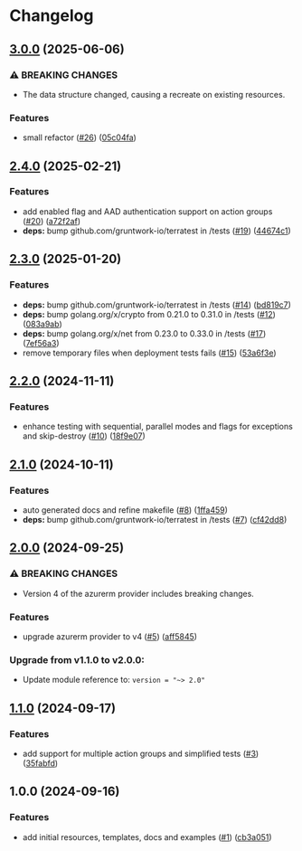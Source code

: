 # Changelog

## [3.0.0](https://github.com/CloudNationHQ/terraform-azure-mag/compare/v2.4.0...v3.0.0) (2025-06-06)


### ⚠ BREAKING CHANGES

* The data structure changed, causing a recreate on existing resources.

### Features

* small refactor ([#26](https://github.com/CloudNationHQ/terraform-azure-mag/issues/26)) ([05c04fa](https://github.com/CloudNationHQ/terraform-azure-mag/commit/05c04fae4bd48fe8f0121192e087147fa142c16b))

## [2.4.0](https://github.com/CloudNationHQ/terraform-azure-mag/compare/v2.3.0...v2.4.0) (2025-02-21)


### Features

* add enabled flag and AAD authentication support on action groups ([#20](https://github.com/CloudNationHQ/terraform-azure-mag/issues/20)) ([a72f2af](https://github.com/CloudNationHQ/terraform-azure-mag/commit/a72f2afac1bd94f04435dc5312f03ff6383212fc))
* **deps:** bump github.com/gruntwork-io/terratest in /tests ([#19](https://github.com/CloudNationHQ/terraform-azure-mag/issues/19)) ([44674c1](https://github.com/CloudNationHQ/terraform-azure-mag/commit/44674c18ef7e864da05f218a499d30e257bd1105))

## [2.3.0](https://github.com/CloudNationHQ/terraform-azure-mag/compare/v2.2.0...v2.3.0) (2025-01-20)


### Features

* **deps:** bump github.com/gruntwork-io/terratest in /tests ([#14](https://github.com/CloudNationHQ/terraform-azure-mag/issues/14)) ([bd819c7](https://github.com/CloudNationHQ/terraform-azure-mag/commit/bd819c72257ec339ad2f1f05a67de31cb81e8e56))
* **deps:** bump golang.org/x/crypto from 0.21.0 to 0.31.0 in /tests ([#12](https://github.com/CloudNationHQ/terraform-azure-mag/issues/12)) ([083a9ab](https://github.com/CloudNationHQ/terraform-azure-mag/commit/083a9ab335ca3c1b307da047e4545196646b1220))
* **deps:** bump golang.org/x/net from 0.23.0 to 0.33.0 in /tests ([#17](https://github.com/CloudNationHQ/terraform-azure-mag/issues/17)) ([7ef56a3](https://github.com/CloudNationHQ/terraform-azure-mag/commit/7ef56a326d62518791d45f28ed370da721ade540))
* remove temporary files when deployment tests fails ([#15](https://github.com/CloudNationHQ/terraform-azure-mag/issues/15)) ([53a6f3e](https://github.com/CloudNationHQ/terraform-azure-mag/commit/53a6f3e496f6ff810a4b2ef9f5e151c6a935c4e2))

## [2.2.0](https://github.com/CloudNationHQ/terraform-azure-mag/compare/v2.1.0...v2.2.0) (2024-11-11)


### Features

* enhance testing with sequential, parallel modes and flags for exceptions and skip-destroy ([#10](https://github.com/CloudNationHQ/terraform-azure-mag/issues/10)) ([18f9e07](https://github.com/CloudNationHQ/terraform-azure-mag/commit/18f9e07b7f989f9212800f30b972a617c2487cfa))

## [2.1.0](https://github.com/CloudNationHQ/terraform-azure-mag/compare/v2.0.0...v2.1.0) (2024-10-11)


### Features

* auto generated docs and refine makefile ([#8](https://github.com/CloudNationHQ/terraform-azure-mag/issues/8)) ([1ffa459](https://github.com/CloudNationHQ/terraform-azure-mag/commit/1ffa45917199bd54cbada67b23a920ef8027510d))
* **deps:** bump github.com/gruntwork-io/terratest in /tests ([#7](https://github.com/CloudNationHQ/terraform-azure-mag/issues/7)) ([cf42dd8](https://github.com/CloudNationHQ/terraform-azure-mag/commit/cf42dd88fa0fe05c1ae29f0a9e12514711b02ca0))

## [2.0.0](https://github.com/CloudNationHQ/terraform-azure-mag/compare/v1.1.0...v2.0.0) (2024-09-25)


### ⚠ BREAKING CHANGES

* Version 4 of the azurerm provider includes breaking changes.

### Features

* upgrade azurerm provider to v4 ([#5](https://github.com/CloudNationHQ/terraform-azure-mag/issues/5)) ([aff5845](https://github.com/CloudNationHQ/terraform-azure-mag/commit/aff584593bb4a57477a26d6d8384250f04c7d508))

### Upgrade from v1.1.0 to v2.0.0:

- Update module reference to: `version = "~> 2.0"`

## [1.1.0](https://github.com/CloudNationHQ/terraform-azure-mag/compare/v1.0.0...v1.1.0) (2024-09-17)


### Features

* add support for multiple action groups and simplified tests ([#3](https://github.com/CloudNationHQ/terraform-azure-mag/issues/3)) ([35fabfd](https://github.com/CloudNationHQ/terraform-azure-mag/commit/35fabfdb4d517e288f603bf3ce2de6fea0bd14d8))

## 1.0.0 (2024-09-16)


### Features

* add initial resources, templates, docs and examples ([#1](https://github.com/CloudNationHQ/terraform-azure-mag/issues/1)) ([cb3a051](https://github.com/CloudNationHQ/terraform-azure-mag/commit/cb3a051d386b3c5878019e8d4eb7a12fea67c2d6))
